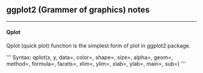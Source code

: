 ## ggplot2 (Grammer of graphics) notes
---

#### Qplot
Qplot (quick plot) function is the simplest form of plot in ggplot2 package.

'''
Syntax: qplot(x, y, data=, color=, shape=, size=, alpha=, geom=, method=, formula=,
facets=, xlim=, ylim=, xlab=, ylab=, main=, sub=)
'''


